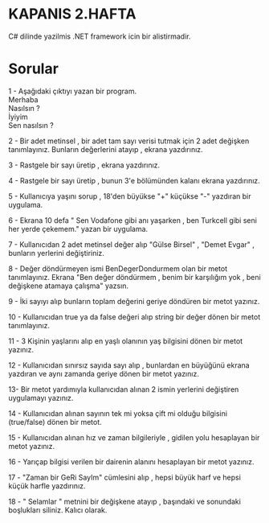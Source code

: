 # KAPANIS 2.HAFTA  
C# dilinde yazilmis .NET framework icin bir alistirmadir.  

# Sorular

1 - Aşağıdaki çıktıyı yazan bir program.  
Merhaba  
Nasılsın ?  
İyiyim  
Sen nasılsın ?  


2 - Bir adet metinsel , bir adet tam sayı verisi tutmak için 2 adet değişken tanımlayınız. Bunların değerlerini atayıp , ekrana yazdırınız.  


3 - Rastgele bir sayı üretip , ekrana yazdırınız.  
  


4 - Rastgele bir sayı üretip , bunun 3'e bölümünden kalanı ekrana yazdırınız.  



5 - Kullanıcıya yaşını sorup , 18'den büyükse "+" küçükse "-" yazdıran bir uygulama.  



6 - Ekrana 10 defa " Sen Vodafone gibi anı yaşarken , ben Turkcell gibi seni her yerde çekemem." yazan bir uygulama.  



7 - Kullanıcıdan 2 adet metinsel değer alıp "Gülse Birsel" , "Demet Evgar" , bunların yerlerini değiştiriniz.  


8 - Değer döndürmeyen ismi BenDegerDondurmem olan bir metot tanımlayınız. Ekrana "Ben değer döndürmem , benim bir karşılığım yok , beni değişkene atamaya çalışma" yazsın.  



9 - İki sayıyı alıp bunların toplam değerini geriye döndüren bir metot yazınız.  

10 - Kullanıcıdan true ya da false değeri alıp string bir değer dönen bir metot tanımlayınız.  

 11 - 3 Kişinin yaşlarını alıp en yaşlı olanının yaş bilgisini dönen bir metot yazınız.  



12 - Kullanıcıdan sınırsız sayıda sayı alıp , bunlardan en büyüğünü ekrana yazdıran ve aynı zamanda geriye dönen bir metot yazınız.  



13- Bir metot yardımıyla kullanıcıdan alınan 2 ismin yerlerini değiştiren uygulamayı yazınız.  



14 - Kullanıcıdan alınan sayının tek mi yoksa çift mi olduğu bilgisini (true/false) dönen bir metot.  



15 - Kullanıcıdan alınan hız ve zaman bilgileriyle , gidilen yolu hesaplayan bir metot yazınız.  



16 - Yarıçap bilgisi verilen bir dairenin alanını hesaplayan bir metot yazınız.  



17 - "Zaman bir GeRi SayIm" cümlesini alıp , hepsi büyük harf ve hepsi küçük harfle yazdırınız.  


18 - "    Selamlar   " metnini bir değişkene atayıp , başındaki ve sonundaki boşlukları siliniz. Kalıcı olarak.  
